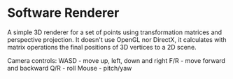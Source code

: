 # Software Renderer

A simple 3D renderer for a set of points using transformation matrices and perspective projection.
It doesn't use OpenGL nor DirectX, it calculates with matrix operations the final positions of 3D vertices to a 2D scene.

Camera controls:
WASD - move up, left, down and right
F/R - move forward and backward
Q/R - roll
Mouse - pitch/yaw 
